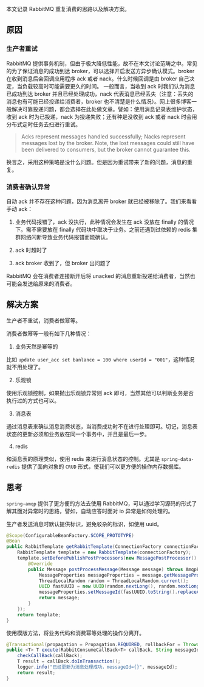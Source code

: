 
本文记录 RabbitMQ 重复消费的思路以及解决方案。

## 原因

### 生产者重试

RabbitMQ 提供事务机制，但由于极大降低性能，故不在本文讨论范畴之中。常见的为了保证消息的成功到达 broker，可以选择开启发送方异步确认模式。broker 在收到消息后会回调应用程序 ack 或者 nack。什么时候回调是由 broker 自己决定，当负载较高时可能需要更久的时间。 一般而言，当收到 ack 时我们认为消息已成功到达 broker 并且已经处理成功，nack 代表消息已经丢失（注意：丢失的消息也有可能已经投递给消费者，broker 也不清楚是什么情况）。网上很多博客一般解决可靠投递问题，都会选择在此处做文章。譬如：使用消息记录表维护状态，收到 ack 时为已投递，nack 为投递失败；还有种是没收到 ack 或者 nack 时会用分布式定时任务去扫进行重试。

> Acks represent messages handled successfully; Nacks represent messages lost by the broker.  Note, the lost messages 
> could still have been delivered to consumers, but the broker cannot guarantee this.

换言之，采用这种策略是没什么问题。但是因为重试带来了新的问题，消息的重复。

### 消费者确认异常

自动 ack 并不存在这种问题，因为消息离开 broker 就已经被移除了。我们来看看手动 ack：

1. 业务代码报错了，ack 没执行，此种情况会发生在 ack 没放在 finally 的情况下。需不需要放在 finally 代码块中取决于业务。之前还遇到过依赖的 redis 集群网络闪断导致业务代码报错而能确认。

2. ack 时超时了
3. ack broker 收到了，但 broker 出问题了

RabbitMQ 会在消费者连接断开后将 unacked 的消息重新投递给消费者，当然也可能会发送给原来的消费者。

## 解决方案

生产者不重试，消费者做幂等。

消费者做幂等一般有如下几种情况：

1. 业务天然是幂等的

比如 `update user_acc set banlance = 100 where userId = "001"`，这种情况就不用处理了。

2. 乐观锁

使用乐观锁控制，如果抛出乐观锁异常则 ack 即可，当然其他可以判断业务是否执行过的方式也可以。

3. 消息表

通过消息表来确认消息消费状态，当消费成功时不在进行处理即可。切记，消息表状态的更新必须和业务放在同一个事务中，并且是最后一步。

4. redis

和消息表的原理类似，使用 redis 来进行消息状态的控制。尤其是 `spring-data-redis` 提供了面向对象的 `CRUD` 形式，使我们可以更方便的操作内存数据库。

## 思考

`spring-amqp` 提供了更方便的方法去使用 RabbitMQ，可以通过学习源码的形式了解其面对异常时的思路，譬如，自动应答时面对 io 异常是如何处理的。

生产者发送消息时默认提供标识，避免驳杂的标识，如使用 uuid。

```java
@Scope(ConfigurableBeanFactory.SCOPE_PROTOTYPE)
@Bean
public RabbitTemplate getRabbitTemplate(ConnectionFactory connectionFactory) {
	RabbitTemplate template = new RabbitTemplate(connectionFactory);
	template.setBeforePublishPostProcessors(new MessagePostProcessor() { // 携带消息 id
		@Override
		public Message postProcessMessage(Message message) throws AmqpException {
			MessageProperties messageProperties = message.getMessageProperties();
			ThreadLocalRandom random = ThreadLocalRandom.current();
			UUID fastUUID = new UUID(random.nextLong(), random.nextLong());
			messageProperties.setMessageId(fastUUID.toString().replaceAll("-", ""));
			return message;
		}
	});
	return template;
}
```

使用模版方法，将业务代码和消费幂等处理的操作分离开。

```java
@Transactional(propagation = Propagation.REQUIRED, rollbackFor = Throwable.class)
public <T> T excute(RabbitConsumeCallBack<T> callBack, String messageId) {
	checkCallBack(callBack);
	T result = callBack.doInTransaction();
	logger.info("已经更新为消息处理成功，messageId={}", messageId);
	return result;
}
```

